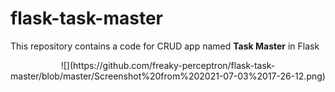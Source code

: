 # flask-task-master
This repository contains a code for CRUD app named **Task Master** in Flask

<center>![](https://github.com/freaky-perceptron/flask-task-master/blob/master/Screenshot%20from%202021-07-03%2017-26-12.png)</center>
